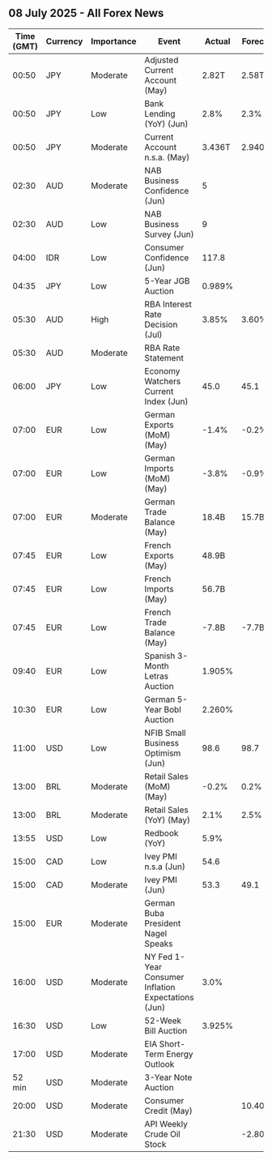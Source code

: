 ## 08 July 2025 - All Forex News

| Time (GMT) | Currency | Importance | Event | Actual | Forecast | Previous |
|------|----------|------------|-------|--------|----------|----------|
| 00:50 | JPY | Moderate | Adjusted Current Account (May) | 2.82T | 2.58T | 2.31T |
| 00:50 | JPY | Low | Bank Lending (YoY) (Jun) | 2.8% | 2.3% | 2.4% |
| 00:50 | JPY | Moderate | Current Account n.s.a. (May) | 3.436T | 2.940T | 2.258T |
| 02:30 | AUD | Moderate | NAB Business Confidence (Jun) | 5 |  | 2 |
| 02:30 | AUD | Low | NAB Business Survey (Jun) | 9 |  | 0 |
| 04:00 | IDR | Low | Consumer Confidence (Jun) | 117.8 |  | 117.5 |
| 04:35 | JPY | Low | 5-Year JGB Auction | 0.989% |  | 0.982% |
| 05:30 | AUD | High | RBA Interest Rate Decision (Jul) | 3.85% | 3.60% | 3.85% |
| 05:30 | AUD | Moderate | RBA Rate Statement |  |  |  |
| 06:00 | JPY | Low | Economy Watchers Current Index (Jun) | 45.0 | 45.1 | 44.4 |
| 07:00 | EUR | Low | German Exports (MoM) (May) | -1.4% | -0.2% | -1.6% |
| 07:00 | EUR | Low | German Imports (MoM) (May) | -3.8% | -0.9% | 2.2% |
| 07:00 | EUR | Moderate | German Trade Balance (May) | 18.4B | 15.7B | 15.8B |
| 07:45 | EUR | Low | French Exports (May) | 48.9B |  | 49.1B |
| 07:45 | EUR | Low | French Imports (May) | 56.7B |  | 56.7B |
| 07:45 | EUR | Low | French Trade Balance (May) | -7.8B | -7.7B | -7.6B |
| 09:40 | EUR | Low | Spanish 3-Month Letras Auction | 1.905% |  | 1.873% |
| 10:30 | EUR | Low | German 5-Year Bobl Auction | 2.260% |  | 2.400% |
| 11:00 | USD | Low | NFIB Small Business Optimism (Jun) | 98.6 | 98.7 | 98.8 |
| 13:00 | BRL | Moderate | Retail Sales (MoM) (May) | -0.2% | 0.2% | -0.3% |
| 13:00 | BRL | Moderate | Retail Sales (YoY) (May) | 2.1% | 2.5% | 5.3% |
| 13:55 | USD | Low | Redbook (YoY) | 5.9% |  | 4.9% |
| 15:00 | CAD | Low | Ivey PMI n.s.a (Jun) | 54.6 |  | 53.8 |
| 15:00 | CAD | Moderate | Ivey PMI (Jun) | 53.3 | 49.1 | 48.9 |
| 15:00 | EUR | Moderate | German Buba President Nagel Speaks |  |  |  |
| 16:00 | USD | Moderate | NY Fed 1-Year Consumer Inflation Expectations (Jun) | 3.0% |  | 3.2% |
| 16:30 | USD | Low | 52-Week Bill Auction | 3.925% |  | 3.940% |
| 17:00 | USD | Moderate | EIA Short-Term Energy Outlook |  |  |  |
| 52 min | USD | Moderate | 3-Year Note Auction |  |  | 3.972% |
| 20:00 | USD | Moderate | Consumer Credit (May) |  | 10.40B | 17.87B |
| 21:30 | USD | Moderate | API Weekly Crude Oil Stock |  | -2.800M | 0.680M |
